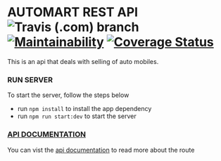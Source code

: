 # AUTOMART REST API ![Travis (.com) branch](https://img.shields.io/travis/com/hargarpay/automart-rest-api/dev.svg) [![Maintainability](https://api.codeclimate.com/v1/badges/a322f9cf07cceccf27a6/maintainability)](https://codeclimate.com/github/hargarpay/automart-rest-api/maintainability) [![Coverage Status](https://coveralls.io/repos/github/hargarpay/automart-rest-api/badge.svg?branch=dev&hash=2)](https://coveralls.io/github/hargarpay/automart-rest-api?branch=dev)

This is an api that deals with selling of auto mobiles.

### RUN SERVER
To start the server, follow the steps below
- run `npm install` to install the app dependency
- run `npm run start:dev` to start the server

### [API DOCUMENTATION](https://young-ridge-93118.herokuapp.com)

You can vist the [api documentation](https://young-ridge-93118.herokuapp.com) to read more about the route

